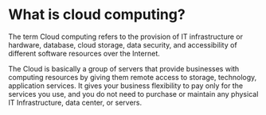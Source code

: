 # What is cloud computing?

The term Cloud computing refers to the provision of IT infrastructure or hardware, database, cloud storage, data security, and accessibility of different software resources over the Internet.

The Cloud is basically a group of servers that provide businesses with computing resources by giving them remote access to storage, technology, application services. It gives your business flexibility to pay only for the services you use, and you do not need to purchase or maintain any physical IT Infrastructure, data center, or servers.
